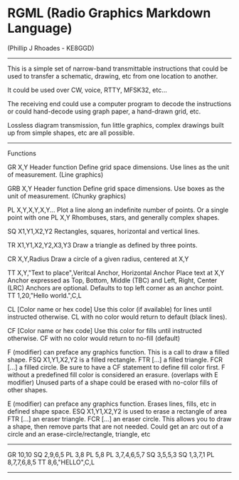 # RGML (Radio Graphics Markdown Language)
(Phillip J Rhoades - KE8GGD)

----------------------------------

This is a simple set of narrow-band transmittable instructions that could be
used to transfer a schematic, drawing, etc from one location to another.

It could be used over CW, voice, RTTY, MFSK32, etc...

The receiving end could use a computer program to decode the instructions
or could hand-decode using graph paper, a hand-drawn grid, etc.

Lossless diagram transmission, fun little graphics, complex drawings built
up from simple shapes, etc are all possible.

----------------------------------

Functions

GR X,Y
	Header function
	Define grid space dimensions. Use lines as the unit of measurement. (Line graphics)

GRB X,Y
	Header function
	Define grid space dimensions. Use boxes as the unit of measurement. (Chunky graphics)

PL X,Y,X,Y,X,Y... 
	Plot a line along an indefinite number of points.
	Or a single point with one PL X,Y
	Rhombuses, stars, and generally complex shapes.

SQ X1,Y1,X2,Y2
	Rectangles, squares, horizontal and vertical lines.

TR X1,Y1,X2,Y2,X3,Y3
	Draw a triangle as defined by three points.

CR X,Y,Radius
	Draw a circle of a given radius, centered at X,Y

TT X,Y,"Text to place",Veritcal Anchor, Horizontal Anchor
	Place text at X,Y
	Anchor expressed as Top, Bottom, Middle (TBC) and Left, Right, Center (LRC)
		Anchors are optional. Defaults to top left corner as an anchor point.
	TT 1,20,"Hello world.",C,L

CL [Color name or hex code]
	Use this color (if available) for lines until instructed otherwise.
	CL with no color would return to default (black lines).

CF [Color name or hex code]
	Use this color for fills until instructed otherwise.
	CF with no color would return to no-fill (default)

F (modifier) can preface any graphics function.
	This is a call to draw a filled shape.
	FSQ X1,Y1,X2,Y2 is a filled rectangle.
	FTR [...] a filled triangle.
	FCR [...] a filled circle.
	Be sure to have a CF statement to define fill color first.
	F without a predefined fill color is considered an erasure. (overlaps with E modifier)
		Unused parts of a shape could be erased with no-color fills of other shapes.

E (modifier) can preface any graphics function.
	Erases lines, fills, etc in defined shape space.
	ESQ X1,Y1,X2,Y2 is used to erase a rectangle of area
	FTR [...] an eraser triangle.
	FCR [...] an eraser circle.
	This allows you to draw a shape, then remove parts that are not needed.
		Could get an arc out of a circle and an erase-circle/rectangle, triangle, etc

----------------------------------

GR 10,10
SQ 2,9,6,5
PL 3,8
PL 5,8
PL 3,7,4,6,5,7
SQ 3,5,5,3
SQ 1,3,7,1
PL 8,7,7,6,8,5
TT 8,6,"HELLO",C,L

----------------------------------

